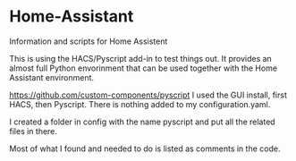 # Home-Assistant
Information and scripts for Home Assistent

This is using the HACS/Pyscript add-in to test things out.
It provides an almost full Python envorinment that can be used together with the Home Assistant environment.

https://github.com/custom-components/pyscript
I used the GUI install, first HACS, then Pyscript.
There is nothing added to my configuration.yaml.

I created a folder in config with the name pyscript and put all the related files in there.

Most of what I found and needed to do is listed as comments in the code.



